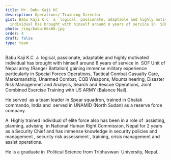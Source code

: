 ```yaml
---
title: Mr. Babu Kaji KC
description: Operations/ Training Director
gist: Babu Kaji K.C  a  logical, passionate, adaptable and highly motivated
  individual has brought with himself around 8 years of service in  SOF Unit
photo: /img/babu-66x66.jpg
order: 4
draft: false
type: team
---
```

Babu Kaji K.C  a  logical, passionate, adaptable and highly motivated individual has brought with himself around 8 years of service in  SOF Unit of Nepal army (Ranger Battalion) gaining immense military experience particularly in Special Forces Operations, Tactical Combat Casualty Care, Marksmanship, Unarmed Combat, CQB Weapons, Mountaineering, Disaster Risk Managemnet and Analysis, Search and Rescue Operations, Joint Combined Exercise Training with US ARMY (Balance Nail). 

He served  as a team leader in Spear squadron, trained in Ghatak commando, India and  served in UNAMID (North Sudan) as a reserve force company.

A  Highly trained individual of elite force also has been in a role of  assisting, planning, advising  in National Human Right Commission, Nepal for 2 years as a Security Chief and has immense knowledge in security policies and management , security risk assessment , training, crisis management and assist operations. 

He is a graduate in  Political Science from Tribhuvwan  University, Nepal.